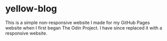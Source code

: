 # yellow-blog

This is a simple non-responsive website I made for my GitHub Pages website when I first began The Odin Project. I have since replaced it with a responsive website.
